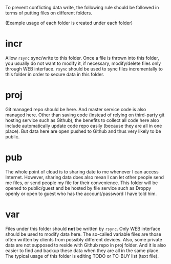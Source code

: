 To prevent conflicting data write, the following rule should be followed
in terms of putting files on different folders.

(Example usage of each folder is created under each folder)

incr
====
Allow `rsync` sync/write to this folder. Once a file is thrown into this
folder, you usually do not want to modify it, if necessary, modify/delete
files only through WEB interface. `rsync` should be used to sync files
incrementally to this folder in order to secure data in this folder.

proj
====
Git managed repo should be here. And master service code is also managed
here. Other than saving code (instead of relying on third-party git hosting
service such as Github), the benefits to collect all code here also include
automatically update code repo easily (because they are all in one place).
But data here are open pushed to Github and thus very likely to be public.

pub
===
The whole point of cloud is to sharing date to me whenever I can access
Internet. However, sharing data does also mean I can let other people send
me files, or send people my file for their convenience. This folder will
be opened to public/guest and be hosted by file service such as Droppy openly
or open to guest who has the account/password I have told him.

var
===
Files under this folder should **not** be written by `rsync`. Only WEB interface
should be used to modify data here. The so-called variable files are those
often written by clients from possibly different devices. Also, some private
data are not supposed to reside with Github repo in proj folder. And it is also
easier to find and backup these data when they are all in the same place. The
typical usage of this folder is editing TODO or TO-BUY list (text file).
